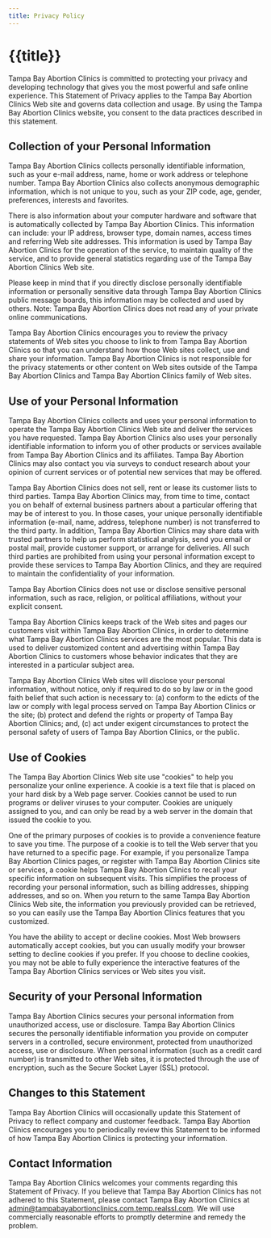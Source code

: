 ```yaml
---
title: Privacy Policy
---
```


{{title}}
=========

Tampa Bay Abortion Clinics is committed to protecting your privacy and
developing technology that gives you the most powerful and safe online
experience. This Statement of Privacy applies to the Tampa Bay Abortion
Clinics Web site and governs data collection and usage. By using the
Tampa Bay Abortion Clinics website, you consent to the data practices
described in this statement.

Collection of your Personal Information
---------------------------------------

Tampa Bay Abortion Clinics collects personally identifiable information,
such as your e-mail address, name, home or work address or telephone
number. Tampa Bay Abortion Clinics also collects anonymous demographic
information, which is not unique to you, such as your ZIP code, age,
gender, preferences, interests and favorites.

There is also information about your computer hardware and software that
is automatically collected by Tampa Bay Abortion Clinics. This
information can include: your IP address, browser type, domain names,
access times and referring Web site addresses. This information is used
by Tampa Bay Abortion Clinics for the operation of the service, to
maintain quality of the service, and to provide general statistics
regarding use of the Tampa Bay Abortion Clinics Web site.

Please keep in mind that if you directly disclose personally
identifiable information or personally sensitive data through Tampa Bay
Abortion Clinics public message boards, this information may be
collected and used by others. Note: Tampa Bay Abortion Clinics does not
read any of your private online communications.

Tampa Bay Abortion Clinics encourages you to review the privacy
statements of Web sites you choose to link to from Tampa Bay Abortion
Clinics so that you can understand how those Web sites collect, use and
share your information. Tampa Bay Abortion Clinics is not responsible
for the privacy statements or other content on Web sites outside of the
Tampa Bay Abortion Clinics and Tampa Bay Abortion Clinics family of Web
sites.

Use of your Personal Information
--------------------------------

Tampa Bay Abortion Clinics collects and uses your personal information
to operate the Tampa Bay Abortion Clinics Web site and deliver the
services you have requested. Tampa Bay Abortion Clinics also uses your
personally identifiable information to inform you of other products or
services available from Tampa Bay Abortion Clinics and its affiliates.
Tampa Bay Abortion Clinics may also contact you via surveys to conduct
research about your opinion of current services or of potential new
services that may be offered.

Tampa Bay Abortion Clinics does not sell, rent or lease its customer
lists to third parties. Tampa Bay Abortion Clinics may, from time to
time, contact you on behalf of external business partners about a
particular offering that may be of interest to you. In those cases, your
unique personally identifiable information (e-mail, name, address,
telephone number) is not transferred to the third party. In addition,
Tampa Bay Abortion Clinics may share data with trusted partners to help
us perform statistical analysis, send you email or postal mail, provide
customer support, or arrange for deliveries. All such third parties are
prohibited from using your personal information except to provide these
services to Tampa Bay Abortion Clinics, and they are required to
maintain the confidentiality of your information.

Tampa Bay Abortion Clinics does not use or disclose sensitive personal
information, such as race, religion, or political affiliations, without
your explicit consent.

Tampa Bay Abortion Clinics keeps track of the Web sites and pages our
customers visit within Tampa Bay Abortion Clinics, in order to determine
what Tampa Bay Abortion Clinics services are the most popular. This data
is used to deliver customized content and advertising within Tampa Bay
Abortion Clinics to customers whose behavior indicates that they are
interested in a particular subject area.

Tampa Bay Abortion Clinics Web sites will disclose your personal
information, without notice, only if required to do so by law or in the
good faith belief that such action is necessary to: (a) conform to the
edicts of the law or comply with legal process served on Tampa Bay
Abortion Clinics or the site; (b) protect and defend the rights or
property of Tampa Bay Abortion Clinics; and, (c) act under exigent
circumstances to protect the personal safety of users of Tampa Bay
Abortion Clinics, or the public.

Use of Cookies
--------------

The Tampa Bay Abortion Clinics Web site use "cookies" to help you
personalize your online experience. A cookie is a text file that is
placed on your hard disk by a Web page server. Cookies cannot be used to
run programs or deliver viruses to your computer. Cookies are uniquely
assigned to you, and can only be read by a web server in the domain that
issued the cookie to you.

One of the primary purposes of cookies is to provide a convenience
feature to save you time. The purpose of a cookie is to tell the Web
server that you have returned to a specific page. For example, if you
personalize Tampa Bay Abortion Clinics pages, or register with Tampa Bay
Abortion Clinics site or services, a cookie helps Tampa Bay Abortion
Clinics to recall your specific information on subsequent visits. This
simplifies the process of recording your personal information, such as
billing addresses, shipping addresses, and so on. When you return to the
same Tampa Bay Abortion Clinics Web site, the information you previously
provided can be retrieved, so you can easily use the Tampa Bay Abortion
Clinics features that you customized.

You have the ability to accept or decline cookies. Most Web browsers
automatically accept cookies, but you can usually modify your browser
setting to decline cookies if you prefer. If you choose to decline
cookies, you may not be able to fully experience the interactive
features of the Tampa Bay Abortion Clinics services or Web sites you
visit.

Security of your Personal Information
-------------------------------------

Tampa Bay Abortion Clinics secures your personal information from
unauthorized access, use or disclosure. Tampa Bay Abortion Clinics
secures the personally identifiable information you provide on computer
servers in a controlled, secure environment, protected from unauthorized
access, use or disclosure. When personal information (such as a credit
card number) is transmitted to other Web sites, it is protected through
the use of encryption, such as the Secure Socket Layer (SSL) protocol.

Changes to this Statement
-------------------------

Tampa Bay Abortion Clinics will occasionally update this Statement of
Privacy to reflect company and customer feedback. Tampa Bay Abortion
Clinics encourages you to periodically review this Statement to be
informed of how Tampa Bay Abortion Clinics is protecting your
information.

Contact Information
-------------------

Tampa Bay Abortion Clinics welcomes your comments regarding this
Statement of Privacy. If you believe that Tampa Bay Abortion Clinics has
not adhered to this Statement, please contact Tampa Bay Abortion Clinics
at <admin@tampabayabortionclinics.com.temp.realssl.com>. We will use
commercially reasonable efforts to promptly determine and remedy the
problem.

